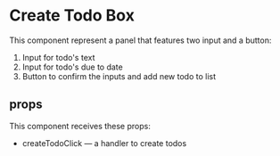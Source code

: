 # Create Todo Box

This component represent a panel that features two input and a button:

 1. Input for todo's text
 2. Input for todo's due to date
 3. Button to confirm the inputs and add new todo to list

## props

This component receives these props:

- createTodoClick — a handler to create todos